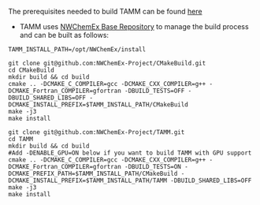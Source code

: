 
The prerequisites needed to build TAMM can be found [here](dox/prerequisites.md) 

- TAMM uses [NWChemEx Base Repository](https://github.com/NWChemEx-Project/CMakeBuild) to manage the build process and can be built as follows:

```
TAMM_INSTALL_PATH=/opt/NWChemEx/install

git clone git@github.com:NWChemEx-Project/CMakeBuild.git
cd CMakeBuild
mkdir build && cd build
cmake .. -DCMAKE_C_COMPILER=gcc -DCMAKE_CXX_COMPILER=g++ -DCMAKE_Fortran_COMPILER=gfortran -DBUILD_TESTS=OFF -DBUILD_SHARED_LIBS=OFF -DCMAKE_INSTALL_PREFIX=$TAMM_INSTALL_PATH/CMakeBuild
make -j3
make install
```

```
git clone git@github.com:NWChemEx-Project/TAMM.git
cd TAMM
mkdir build && cd build
#Add -DENABLE_GPU=ON below if you want to build TAMM with GPU support
cmake .. -DCMAKE_C_COMPILER=gcc -DCMAKE_CXX_COMPILER=g++ -DCMAKE_Fortran_COMPILER=gfortran -DBUILD_TESTS=ON -DCMAKE_PREFIX_PATH=$TAMM_INSTALL_PATH/CMakeBuild -DCMAKE_INSTALL_PREFIX=$TAMM_INSTALL_PATH/TAMM -DBUILD_SHARED_LIBS=OFF 
make -j3
make install
```


